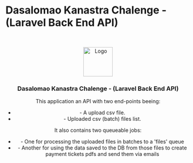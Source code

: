 # Dasalomao Kanastra Chalenge - (Laravel Back End API)

<!-- PROJECT -->
<br />
<p align="center">

  <img src="https://avatars.githubusercontent.com/u/96804932?s=200&v=4" alt="Logo" width="80" height="80">

  <h3 align="center">Dasalomao Kanastra Chalenge - (Laravel Back End API)</h3>

  <p align="center">
     This application an API with two end-points beeing:
    <br />
  </p>
    <ul align="center">
        <li>- A upload csv file.</li>
        <li>- Uploaded csv (batch) files list.</li>
    </ul>
    <p align="center">
        It also contains two queueable jobs:
    </p>
    <ul align="center">
        <li>- One for processing the uploaded files in batches to a 'files' queue</li>
        <li>- Another for using the data saved to the DB from those files to create payment tickets pdfs and send them via emails</li>
    </ul>
</p>

